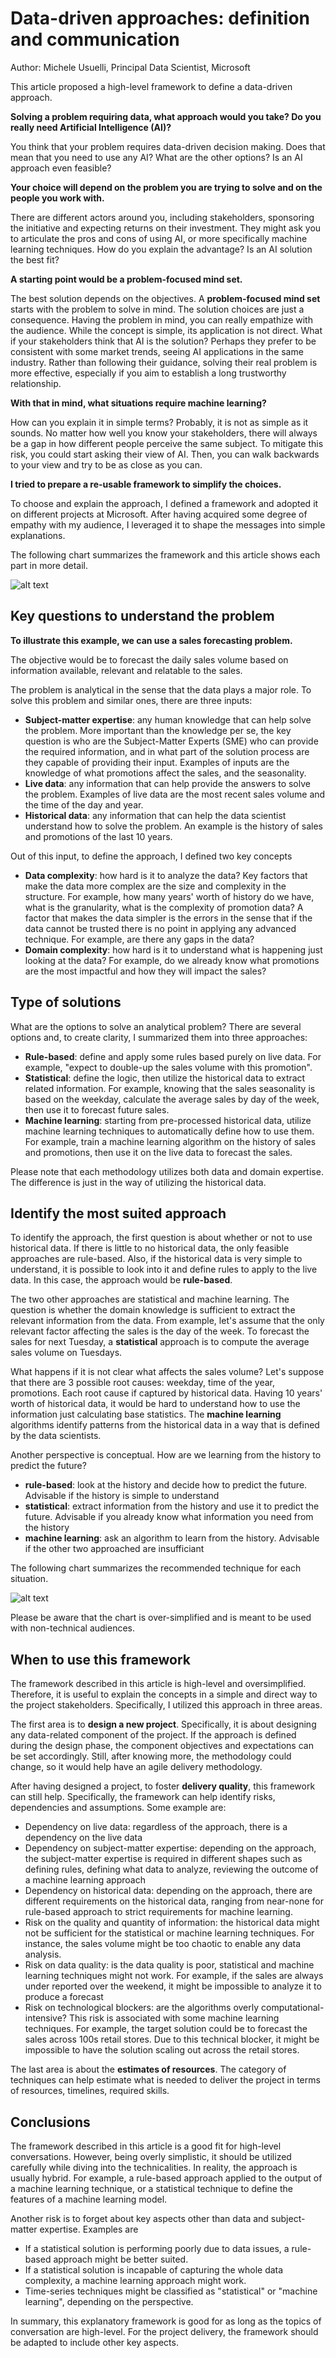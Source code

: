 
# Data-driven approaches: definition and communication

Author: Michele Usuelli, Principal Data Scientist, Microsoft

This article proposed a high-level framework to define a data-driven approach.

**Solving a problem requiring data, what approach would you take? Do you really need Artificial Intelligence (AI)?**

You think that your problem requires data-driven decision making. Does that mean that you need to use any AI? What are the other options? Is an AI approach even feasible?

**Your choice will depend on the problem you are trying to solve and on the people you work with.**

There are different actors around you, including stakeholders, sponsoring the initiative and expecting returns on their investment. They might ask you to articulate the pros and cons of using AI, or more specifically machine learning techniques. How do you explain the advantage? Is an AI solution the best fit?


**A starting point would be a problem-focused mind set.**

The best solution depends on the objectives. A **problem-focused mind set** starts with the problem to solve in mind. The solution choices are just a consequence. Having the problem in mind, you can really empathize with the audience. While the concept is simple, its application is not direct. What if your stakeholders think that AI is the solution? Perhaps they prefer to be consistent with some market trends, seeing AI applications in the same industry. Rather than following their guidance, solving their real problem is more effective, especially if you aim to establish a long trustworthy relationship.

**With that in mind, what situations require machine learning?**

How can you explain it in simple terms? Probably, it is not as simple as it sounds. No matter how well you know your stakeholders, there will always be a gap in how different people perceive the same subject. To mitigate this risk, you could start asking their view of AI. Then, you can walk backwards to your view and try to be as close as you can.

**I tried to prepare a re-usable framework to simplify the choices.**

To choose and explain the approach, I defined a framework and adopted it on different projects at Microsoft. After having acquired some degree of empathy with my audience, I leveraged it to shape the messages into simple explanations.

The following chart summarizes the framework and this article shows each part in more detail.

![alt text](https://raw.githubusercontent.com/micheleusuelli/micheleusuelli.github.io/master/articles-html/dsapproaches/approaches.PNG "Logo Title Text 1")



## Key questions to understand the problem

**To illustrate this example, we can use a sales forecasting problem.**

The objective would be to forecast the daily sales volume based on information available, relevant and relatable to the sales.

The problem is analytical in the sense that the data plays a major role. To solve this problem and similar ones, there are three inputs:

- **Subject-matter expertise**: any human knowledge that can help solve the problem. More important than the knowledge per se, the key question is who are the Subject-Matter Experts (SME) who can provide the required information, and in what part of the solution process are they capable of providing their input. Examples of inputs are the knowledge of what promotions affect the sales, and the seasonality.
- **Live data**: any information that can help provide the answers to solve the problem. Examples of live data are the most recent sales volume and the time of the day and year.
- **Historical data**: any information that can help the data scientist understand how to solve the problem. An example is the history of sales and promotions of the last 10 years.

Out of this input, to define the approach, I defined two key concepts

- **Data complexity**: how hard is it to analyze the data? Key factors that make the data more complex are the size and complexity in the structure. For example, how many years' worth of history do we have, what is the granularity, what is the complexity of promotion data? A factor that makes the data simpler is the errors in the sense that if the data cannot be trusted there is no point in applying any advanced technique. For example, are there any gaps in the data?
- **Domain complexity**: how hard is it to understand what is happening just looking at the data? For example, do we already know what promotions are the most impactful and how they will impact the sales?


## Type of solutions

What are the options to solve an analytical problem? There are several options and, to create clarity, I summarized them into three approaches:

- **Rule-based**: define and apply some rules based purely on live data. For example, "expect to double-up the sales volume with this promotion".
- **Statistical**: define the logic, then utilize the historical data to extract related information. For example, knowing that the sales seasonality is based on the weekday, calculate the average sales by day of the week, then use it to forecast future sales.
- **Machine learning**: starting from pre-processed historical data, utilize machine learning techniques to automatically define how to use them. For example, train a machine learning algorithm on the history of sales and promotions, then use it on the live data to forecast the sales.

Please note that each methodology utilizes both data and domain expertise. The difference is just in the way of utilizing the historical data.


## Identify the most suited approach

To identify the approach, the first question is about whether or not to use historical data. If there is little to no historical data, the only feasible approaches are rule-based. Also, if the historical data is very simple to understand, it is possible to look into it and define rules to apply to the live data. In this case, the approach would be **rule-based**.

The two other approaches are statistical and machine learning. The question is whether the domain knowledge is sufficient to extract the relevant information from the data. From example, let's assume that the only relevant factor affecting the sales is the day of the week. To forecast the sales for next Tuesday, a **statistical** approach is to compute the average sales volume on Tuesdays.

What happens if it is not clear what affects the sales volume? Let's suppose that there are 3 possible root causes: weekday, time of the year, promotions. Each root cause if captured by historical data. Having 10 years' worth of historical data, it would be hard to understand how to use the information just calculating base statistics. The **machine learning** algorithms identify patterns from the historical data in a way that is defined by the data scientists.

Another perspective is conceptual. How are we learning from the history to predict the future?
- **rule-based**: look at the history and decide how to predict the future. Advisable if the history is simple to understand
- **statistical**: extract information from the history and use it to predict the future. Advisable if you already know what information you need from the history
- **machine learning**: ask an algorithm to learn from the history. Advisable if the other two approached are insufficiant

The following chart summarizes the recommended technique for each situation. 

![alt text](https://raw.githubusercontent.com/micheleusuelli/micheleusuelli.github.io/master/articles-html/dsapproaches/approaches.PNG "Logo Title Text 1")

Please be aware that the chart is over-simplified and is meant to be used with non-technical audiences.


## When to use this framework

The framework described in this article is high-level and oversimplified. Therefore, it is useful to explain the concepts in a simple and direct way to the project stakeholders. Specifically, I utilized this approach in three areas.

The first area is to **design a new project**. Specifically, it is about designing any data-related component of the project. If the approach is defined during the design phase, the component objectives and expectations can be set accordingly. Still, after knowing more, the methodology could change, so it would help have an agile delivery methodology.

After having designed a project, to foster **delivery quality**, this framework can still help. Specifically, the framework can help identify risks, dependencies and assumptions. Some example are:

- Dependency on live data: regardless of the approach, there is a dependency on the live data
- Dependency on subject-matter expertise: depending on the approach, the subject-matter expertise is required in different shapes such as defining rules, defining what data to analyze, reviewing the outcome of a machine learning approach
- Dependency on historical data: depending on the approach, there are different requirements on the historical data, ranging from near-none for rule-based approach to strict requirements for machine learning.
- Risk on the quality and quantity of information: the historical data might not be sufficient for the statistical or machine learning techniques. For instance, the sales volume might be too chaotic to enable any data analysis.
- Risk on data quality: is the data quality is poor, statistical and machine learning techniques might not work. For example, if the sales are always under reported over the weekend, it might be impossible to analyze it to produce a forecast
- Risk on technological blockers: are the algorithms overly computational-intensive? This risk is associated with some machine learning techniques. For example, the target solution could be to forecast the sales across 100s retail stores. Due to this technical blocker, it might be impossible to have the solution scaling out across the retail stores.

The last area is about the **estimates of resources**. The category of techniques can help estimate what is needed to deliver the project in terms of resources, timelines, required skills.


## Conclusions

The framework described in this article is a good fit for high-level conversations. However, being overly simplistic, it should be utilized carefully while diving into the technicalities. In reality, the approach is usually hybrid. For example, a rule-based approach applied to the output of a machine learning technique, or a statistical technique to define the features of a machine learning model.

Another risk is to forget about key aspects other than data and subject-matter expertise. Examples are
- If a statistical solution is performing poorly due to data issues, a rule-based approach might be better suited.
- If a statistical solution is incapable of capturing the whole data complexity, a machine learning approach might work.
- Time-series techniques might be classified as "statistical" or "machine learning", depending on the perspective.

In summary, this explanatory framework is good for as long as the topics of conversation are high-level. For the project delivery, the framework should be adapted to include other key aspects.
